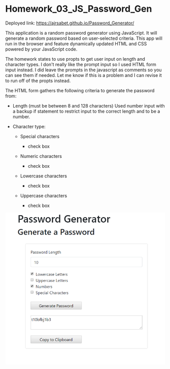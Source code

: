 # Homework_03_JS_Password_Gen
Deployed link:
 https://ajrsabet.github.io/Password_Generator/

This application is a random password generator using JavaScript. 
It will generate a random password based on user-selected criteria. This app will run in the browser and feature dynamically updated HTML and CSS powered by your JavaScript code.

The homework states to use propts to get user input on length and character types. I don't really like the prompt input so I used HTML form input instead. I did leave the prompts in the javascript as comments so you can see them if needed. Let me know if this is a problem and I can revise it to run off of the propts instead. 

The HTML form gathers the following criteria to generate the password from:

* Length (must be between 8 and 128 characters)
    Used number input with a backup if statement to restrict input to the correct length and to be a number. 

* Character type:

  * Special characters 
    * check box

  * Numeric characters
    * check box

  * Lowercase characters
    * check box

  * Uppercase characters
    * check box


![My Password Generator](Assets/Password_Generator_Complete.png)


